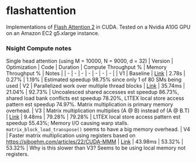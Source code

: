 # flashattention

Implementations of [Flash Attention 2](https://arxiv.org/abs/2307.08691) in CUDA. Tested on a Nvidia A10G GPU on an Amazon EC2 g5.xlarge instance.


### Nsight Compute notes

Single head attention (using M = 10000, N = 9000, d = 32)
| Version | Optimization | Code | Duration | Compute Throughput % | Memory Throughput % | Notes |
| - | - | - | - | - | - | - |
| V1 | Baseline | [Link](./fa2_single_head_single_block.cu) | 2.78s | 0.27% | 1.19% | Estimated speedup 98.75% since only 1 of 80 SMs being used
| V2 | Parallelized work over multiple thread blocks | [Link](./fa2_single_head_multi_block.cu) | 35.74ms | 21.04% | 92.73% | Uncoalesced shared accesses est speedup 86.73%, shared load bank conflicts est speedup 78.20%, L1TEX local store access pattern est speedup 74.97%. Matrix multiplication is primary memory overhead.
| V3 | Matrix multiplication multiplies (A @ B) instead of (A @ B.T) | [Link](./fa2_single_head_multi_block_opt1.cu) | 9.48ms | 79.28% | 79.28% | L1TEX local store access pattern est speedup 55.43%; Memory I/O causing warp stalls. `matrix_block_load_transpose()` seems to have a big memory overhead.
| V4 | Faster matrix multiplication using registers based on https://siboehm.com/articles/22/CUDA-MMM | [Link](./fa2_single_head_multi_block_opt2.cu) | 43.98ms | 53.32% | 53.32% | Why is this slower than V3? Seems to be using local memory not registers.
